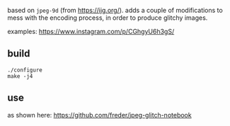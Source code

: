 based on `jpeg-9d` (from https://ijg.org/). adds a couple of modifications to mess with the encoding process, in order to produce glitchy images. 

examples: https://www.instagram.com/p/CGhgyU6h3gS/

## build

```
./configure
make -j4
```

## use

as shown here: https://github.com/freder/jpeg-glitch-notebook
